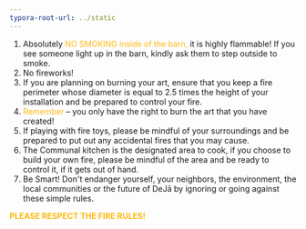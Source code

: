 ```yaml
---
typora-root-url: ../static
---
```


1. Absolutely <span style="color:#fdb913;">NO SMOKING inside of the barn,</span> it is highly flammable! If you see someone light up in the barn, kindly ask them to step outside to smoke.
2. No fireworks!
3. If you are planning on burning your art, ensure that you keep a fire perimeter whose diameter is equal to 2.5 times the height of your installation and be prepared to control your fire.
4. <span style="color:#fdb913;">Remember</span>  – you only have the right to burn the art that you have created!
5. If playing with fire toys, please be mindful of your surroundings and be prepared to put out any accidental fires that you may cause.
6. The Communal kitchen is the designated area to cook, if you choose to build your own fire, please be mindful of the area and be ready to control it, if it gets out of hand.  
7. Be Smart!  Don't endanger yourself, your neighbors, the environment, the local communities or the future of DeJā by ignoring or going against these simple rules.

<span style="color:#fdb913;">**PLEASE RESPECT THE FIRE RULES!**</span>

